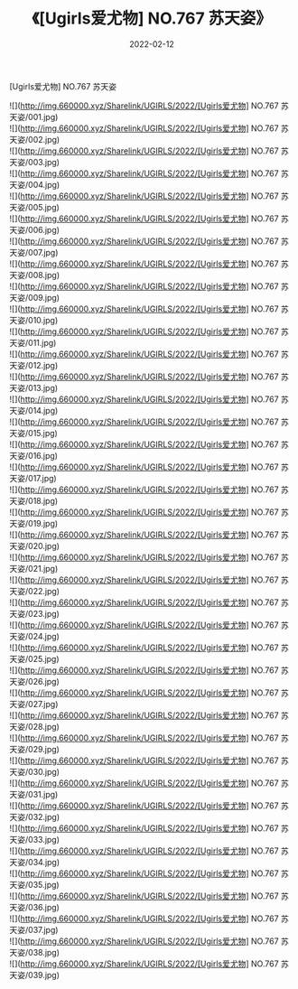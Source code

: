 ﻿---
layout: post
title:  《[Ugirls爱尤物] NO.767 苏天姿》
date:   2022-02-12
img: http://img.660000.xyz/Sharelink/UGIRLS/2022/[Ugirls爱尤物] NO.767 苏天姿/000.jpg
categories: [美女, 清纯, 唯美]
---

[Ugirls爱尤物] NO.767 苏天姿

 ![](http://img.660000.xyz/Sharelink/UGIRLS/2022/[Ugirls爱尤物] NO.767 苏天姿/001.jpg) <br>![](http://img.660000.xyz/Sharelink/UGIRLS/2022/[Ugirls爱尤物] NO.767 苏天姿/002.jpg) <br>![](http://img.660000.xyz/Sharelink/UGIRLS/2022/[Ugirls爱尤物] NO.767 苏天姿/003.jpg) <br>![](http://img.660000.xyz/Sharelink/UGIRLS/2022/[Ugirls爱尤物] NO.767 苏天姿/004.jpg) <br>![](http://img.660000.xyz/Sharelink/UGIRLS/2022/[Ugirls爱尤物] NO.767 苏天姿/005.jpg) <br>![](http://img.660000.xyz/Sharelink/UGIRLS/2022/[Ugirls爱尤物] NO.767 苏天姿/006.jpg) <br>![](http://img.660000.xyz/Sharelink/UGIRLS/2022/[Ugirls爱尤物] NO.767 苏天姿/007.jpg) <br>![](http://img.660000.xyz/Sharelink/UGIRLS/2022/[Ugirls爱尤物] NO.767 苏天姿/008.jpg) <br>![](http://img.660000.xyz/Sharelink/UGIRLS/2022/[Ugirls爱尤物] NO.767 苏天姿/009.jpg) <br>![](http://img.660000.xyz/Sharelink/UGIRLS/2022/[Ugirls爱尤物] NO.767 苏天姿/010.jpg) <br>![](http://img.660000.xyz/Sharelink/UGIRLS/2022/[Ugirls爱尤物] NO.767 苏天姿/011.jpg) <br>![](http://img.660000.xyz/Sharelink/UGIRLS/2022/[Ugirls爱尤物] NO.767 苏天姿/012.jpg) <br>![](http://img.660000.xyz/Sharelink/UGIRLS/2022/[Ugirls爱尤物] NO.767 苏天姿/013.jpg) <br>![](http://img.660000.xyz/Sharelink/UGIRLS/2022/[Ugirls爱尤物] NO.767 苏天姿/014.jpg) <br>![](http://img.660000.xyz/Sharelink/UGIRLS/2022/[Ugirls爱尤物] NO.767 苏天姿/015.jpg) <br>![](http://img.660000.xyz/Sharelink/UGIRLS/2022/[Ugirls爱尤物] NO.767 苏天姿/016.jpg) <br>![](http://img.660000.xyz/Sharelink/UGIRLS/2022/[Ugirls爱尤物] NO.767 苏天姿/017.jpg) <br>![](http://img.660000.xyz/Sharelink/UGIRLS/2022/[Ugirls爱尤物] NO.767 苏天姿/018.jpg) <br>![](http://img.660000.xyz/Sharelink/UGIRLS/2022/[Ugirls爱尤物] NO.767 苏天姿/019.jpg) <br>![](http://img.660000.xyz/Sharelink/UGIRLS/2022/[Ugirls爱尤物] NO.767 苏天姿/020.jpg) <br>![](http://img.660000.xyz/Sharelink/UGIRLS/2022/[Ugirls爱尤物] NO.767 苏天姿/021.jpg) <br>![](http://img.660000.xyz/Sharelink/UGIRLS/2022/[Ugirls爱尤物] NO.767 苏天姿/022.jpg) <br>![](http://img.660000.xyz/Sharelink/UGIRLS/2022/[Ugirls爱尤物] NO.767 苏天姿/023.jpg) <br>![](http://img.660000.xyz/Sharelink/UGIRLS/2022/[Ugirls爱尤物] NO.767 苏天姿/024.jpg) <br>![](http://img.660000.xyz/Sharelink/UGIRLS/2022/[Ugirls爱尤物] NO.767 苏天姿/025.jpg) <br>![](http://img.660000.xyz/Sharelink/UGIRLS/2022/[Ugirls爱尤物] NO.767 苏天姿/026.jpg) <br>![](http://img.660000.xyz/Sharelink/UGIRLS/2022/[Ugirls爱尤物] NO.767 苏天姿/027.jpg) <br>![](http://img.660000.xyz/Sharelink/UGIRLS/2022/[Ugirls爱尤物] NO.767 苏天姿/028.jpg) <br>![](http://img.660000.xyz/Sharelink/UGIRLS/2022/[Ugirls爱尤物] NO.767 苏天姿/029.jpg) <br>![](http://img.660000.xyz/Sharelink/UGIRLS/2022/[Ugirls爱尤物] NO.767 苏天姿/030.jpg) <br>![](http://img.660000.xyz/Sharelink/UGIRLS/2022/[Ugirls爱尤物] NO.767 苏天姿/031.jpg) <br>![](http://img.660000.xyz/Sharelink/UGIRLS/2022/[Ugirls爱尤物] NO.767 苏天姿/032.jpg) <br>![](http://img.660000.xyz/Sharelink/UGIRLS/2022/[Ugirls爱尤物] NO.767 苏天姿/033.jpg) <br>![](http://img.660000.xyz/Sharelink/UGIRLS/2022/[Ugirls爱尤物] NO.767 苏天姿/034.jpg) <br>![](http://img.660000.xyz/Sharelink/UGIRLS/2022/[Ugirls爱尤物] NO.767 苏天姿/035.jpg) <br>![](http://img.660000.xyz/Sharelink/UGIRLS/2022/[Ugirls爱尤物] NO.767 苏天姿/036.jpg) <br>![](http://img.660000.xyz/Sharelink/UGIRLS/2022/[Ugirls爱尤物] NO.767 苏天姿/037.jpg) <br>![](http://img.660000.xyz/Sharelink/UGIRLS/2022/[Ugirls爱尤物] NO.767 苏天姿/038.jpg) <br>![](http://img.660000.xyz/Sharelink/UGIRLS/2022/[Ugirls爱尤物] NO.767 苏天姿/039.jpg) <br>